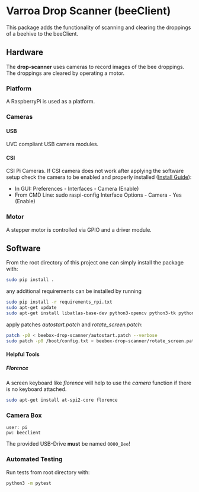 # Varroa Drop Scanner (beeClient)

This package adds the functionality of scanning and clearing the droppings of a beehive to the beeClient.

## Hardware
The **drop-scanner** uses cameras to record images of the bee droppings. The droppings are cleared by operating a motor.

### Platform
A RaspberryPi is used as a platform.

### Cameras
#### USB
UVC compliant USB camera modules.
#### CSI
CSI Pi Cameras. If CSI camera does not work after applying the software setup check the camera to be enabled and properly installed ([Install Guide](https://www.raspberrypi.org/documentation/usage/camera/installing.md)):
- In GUI: Preferences - Interfaces - Camera (Enable)
- From CMD Line: sudo raspi-config Interface Options - Camera - Yes (Enable)

### Motor
A stepper motor is controlled via GPIO and a driver module.


## Software

From the root directory of this project one can simply install the package with:
```bash
sudo pip install .
```
any additional requirements can be installed by running
```bash
sudo pip install -r requirements_rpi.txt
sudo apt-get update
sudo apt-get install libatlas-base-dev python3-opencv python3-tk python-picamera python3-picamera
```
apply patches *autostart.patch* and *rotate_screen.patch*:
```bash
patch -p0 < beebox-drop-scanner/autostart.patch --verbose
sudo patch -p0 /boot/config.txt < beebox-drop-scanner/rotate_screen.patch --verbose
```

#### Helpful Tools
##### Florence
A screen keyboard like *florence* will help to use the *camera* function if there is no keyboard attached.
```bash
sudo apt-get install at-spi2-core florence
```

### Camera Box
```
user: pi
pw: beeclient
```
The provided USB-Drive **must** be named ```0000_Bee```!

### Automated Testing
Run tests from root directory with:
```bash
python3 -m pytest
```